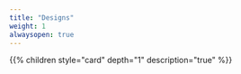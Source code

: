 ```yaml
---
title: "Designs"
weight: 1
alwaysopen: true
---
```


{{% children style="card" depth="1"  description="true" %}}